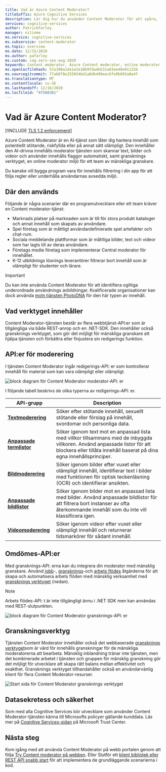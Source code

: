 ```yaml
---
title: Vad är Azure Content Moderator?
titleSuffix: Azure Cognitive Services
description: Lär dig hur du använder Content Moderator för att spåra, flagga, utvärdera och filtrera olämpligt material i användargenererat innehåll.
services: cognitive-services
author: PatrickFarley
manager: nitinme
ms.service: cognitive-services
ms.subservice: content-moderator
ms.topic: overview
ms.date: 12/15/2020
ms.author: pafarley
ms.custom: cog-serv-seo-aug-2020
keywords: Content moderator, Azure Content moderator, online moderator, program vara för innehålls filtrering, Content moderatoring-tjänst, innehålls moderator
ms.openlocfilehash: 57a390a1da1e3a10b9fda4b531a83ee48e91125b
ms.sourcegitcommit: 77ab078e255034bd1a8db499eec6fe9b093a8e4f
ms.translationtype: MT
ms.contentlocale: sv-SE
ms.lasthandoff: 12/16/2020
ms.locfileid: "97560381"
---
```

# <a name="what-is-azure-content-moderator"></a>Vad är Azure Content Moderator?

[!INCLUDE [TLS 1.2 enforcement](../../../includes/cognitive-services-tls-announcement.md)]

Azure Content Moderator är en AI-tjänst som låter dig hantera innehåll som potentiellt stötande, riskfyllda eller på annat sätt olämpligt. Den innehåller den AI-drivna innehålls moderator tjänsten som skannar text, bilder och videor och använder innehålls flaggor automatiskt, samt gransknings verktyget, en online moderator miljö för ett team av mänskliga granskare.

Du kanske vill bygga program vara för innehålls filtrering i din app för att följa regler eller underhålla användarnas avsedda miljö.

## <a name="where-its-used"></a>Där den används

Följande är några scenarier där en programutvecklare eller ett team kräver en Content moderator-tjänst:

- Marknads platser på marknaden som är till för stora produkt kataloger och annat innehåll som skapats av användare.
- Spel företag som är måttligt användardefinierade spel artefakter och chat-rum.
- Sociala meddelande plattformar som är måttliga bilder, text och videor som har lagts till av deras användare.
- Företags medie företag som implementerar Central moderator för innehållet.
- K-12 utbildnings lösnings leverantörer filtrerar bort innehåll som är olämpligt för studenter och lärare.

> [!IMPORTANT]
> Du kan inte använda Content Moderator för att identifiera ogiltiga underordnade användnings avbildningar. Kvalificerade organisationer kan dock använda [moln tjänsten PhotoDNA](https://www.microsoft.com/photodna "Microsoft PhotoDNA Cloud service") för den här typen av innehåll.

## <a name="what-it-includes"></a>Vad verktyget innehåller

Content Moderator-tjänsten består av flera webbtjänst-API:er som är tillgängliga via både REST-anrop och en .NET-SDK. Den innehåller också gransknings verktyget, som gör det möjligt för mänskliga granskare att hjälpa tjänsten och förbättra eller finjustera sin redigerings funktion.

## <a name="moderation-apis"></a>API:er för moderering

I tjänsten Content Moderator ingår redigerings-API: er som kontrollerar innehåll för material som kan vara olämpligt eller olämpligt.

![block diagram för Content Moderator moderator-API: er](images/content-moderator-mod-api.png)

I följande tabell beskrivs de olika typerna av redigerings-API: er.

| API-grupp | Description |
| ------ | ----------- |
|[**Textmoderering**](text-moderation-api.md)| Söker efter stötande innehåll, sexuellt stötande eller förslag på innehåll, svordomar och personliga data.|
|[**Anpassade termlistor**](try-terms-list-api.md)| Söker igenom text mot en anpassad lista med villkor tillsammans med de inbyggda villkoren. Använd anpassade listor för att blockera eller tillåta innehåll baserat på dina egna innehållsprinciper.|  
|[**Bildmoderering**](image-moderation-api.md)| Söker igenom bilder efter vuxet eller olämpligt innehåll, identifierar text i bilder med funktionen för optisk teckenläsning (OCR) och identifierar ansikten.|
|[**Anpassade bildlistor**](try-image-list-api.md)| Söker igenom bilder mot en anpassad lista med bilder. Använd anpassade bildlistor för att filtrera bort instanser av ofta återkommande innehåll som du inte vill klassificera igen.|
|[**Videomoderering**](video-moderation-api.md)| Söker igenom videor efter vuxet eller olämpligt innehåll och returnerar tidsmarkörer för sådant innehåll.|

## <a name="review-apis"></a>Omdömes-API:er

Med gransknings-API: erna kan du integrera din moderator med mänsklig granskare. Använd [jobb](review-api.md#jobs)-, [gransknings](review-api.md#reviews)-och [arbets flödes](review-api.md#workflows) åtgärderna för att skapa och automatisera arbets flöden med mänsklig verksamhet med [gransknings verktyget](#review-tool) (nedan).

> [!NOTE]
> Arbets flödes-API: t är inte tillgängligt ännu i .NET SDK men kan användas med REST-slutpunkten.

![block diagram för Content Moderator gransknings-API: er](images/content-moderator-rev-api.png)

## <a name="review-tool"></a>Granskningsverktyg

Tjänsten Content Moderator innehåller också det webbaserade [gransknings verktyget](Review-Tool-User-Guide/human-in-the-loop.md)som är värd för innehålls granskningar för de mänskliga moderatorerna att bearbeta. Mänsklig inblandning tränar inte tjänsten, men det kombinerade arbetet i tjänsten och gruppen för mänsklig granskning gör det möjligt för utvecklare att skapa rätt balans mellan effektivitet och exakthet. Gransknings verktyget tillhandahåller också en användarvänlig klient för flera Content Moderator-resurser.

![Start sida för Content Moderator gransknings verktyget](images/homepage.PNG)

## <a name="data-privacy-and-security"></a>Datasekretess och säkerhet

Som med alla Cognitive Services bör utvecklare som använder Content Moderator-tjänsten känna till Microsofts policyer gällande kunddata. Läs mer på [Cognitive Services-sidan](https://www.microsoft.com/trustcenter/cloudservices/cognitiveservices) på Microsoft Trust Center.

## <a name="next-steps"></a>Nästa steg

Kom igång med att använda Content Moderator på webb portalen genom att följa [Try Content moderator på webben](quick-start.md). Eller Slutför ett [klient bibliotek eller REST API snabb start](client-libraries.md) för att implementera de grundläggande scenarierna i kod.